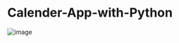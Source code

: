 # Calender-App-with-Python

![image](https://user-images.githubusercontent.com/20369800/99532356-28d34880-29ca-11eb-932f-3f114782a786.png)
